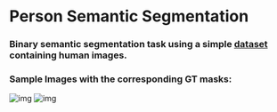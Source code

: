 # Person Semantic Segmentation

### Binary semantic segmentation task using a simple [dataset](https://github.com/VikramShenoy97/Human-Segmentation-Dataset.git) containing human images.

### Sample Images with the corresponding GT masks:
![img](https://user-images.githubusercontent.com/50166164/207236717-57d57034-0710-491a-afb9-5bfbfd16d83f.png)
![img](https://user-images.githubusercontent.com/50166164/207236880-9bcda4fd-9c20-4c85-acbd-a1ef20f29f41.png)
